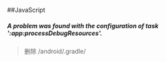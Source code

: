 ##JavaScript

##### A problem was found with the configuration of task ':app:processDebugResources'.

> 删除 /android/.gradle/